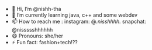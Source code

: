 - 👋 Hi, I’m @nishh-tha
- 🌱 I’m currently learning java, c++ and some webdev
- 📫 How to reach me :
    instagram: @_.nisshhhh._
    snapchat: @nissssshhhhhh
- 😄 Pronouns: she/her
- ⚡ Fun fact: fashion+tech!??


